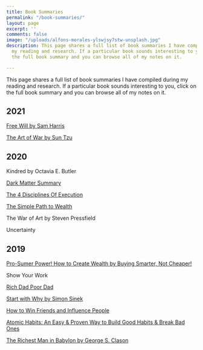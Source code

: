 ```yaml
---
title: Book Summaries
permalink: "/book-summaries/"
layout: page
excerpt: ''
comments: false
image: "/uploads/alfons-morales-ylswjsy7stw-unsplash.jpg"
description: This page shares a full list of book summaries I have compiled during
  my reading and research. If a particular book sounds interesting to you, click on
  the full book summary and you can browse all of my notes on it.

---
```

This page shares a full list of book summaries I have compiled during my reading and research. If a particular book sounds interesting to you, click on the full book summary and you can browse all of my notes on it.

## 2021

[Free Will by Sam Harris](https://bakarimustafa.com/book-summaries/free-will-by-sam-harris/)

[The Art of War by Sun Tzu](https://bakarimustafa.com/book-summaries/the-art-of-war-by-sun-tzu/)

## 2020

Kindred by Octavia E. Butler

[Dark Matter Summary](/book-summaries/dark-matter-summary "Dark Matter")

[The 4 Disciplines Of Execution](/book-summaries/the-4-disciplines-of-execution/ "The 4 Disciplines Of Execution")

[The Simple Path to Wealth](/book-summaries/personal-finance/the-simple-path-to-wealth/ "The Simple Path to Wealth")

The War of Art by Steven Pressfield

Uncertainty

## 2019

[Pro-Sumer Power! How to Create Wealth by Buying Smarter, Not Cheaper!](/book-summaries/business/prosumer-power-by-dr-bill-quain-book/)

Show Your Work

[Rich Dad Poor Dad](/book-summaries/personal-finance/rich-dad-poor-dad/ "Rich Dad Poor Dad")

[Start with Why by Simon Sinek](/book-summaries/business/start-with-why/ "Start with Why by Simon Sinek")

[How to Win Friends and Influence People](/book-summaries/self-help/how-to-win-friends-and-influence-people/ "How to Win Friends and Influence People")

[Atomic Habits: An Easy & Proven Way to Build Good Habits & Break Bad Ones](/book-summaries/atomic-habits-by-james-clear/ "Atomic Habits")

[The Richest Man in Babylon by George S. Clason](/book-summaries/the-richest-man-in-babylon/ "The Richest Man in Babylon by George S. Clason")